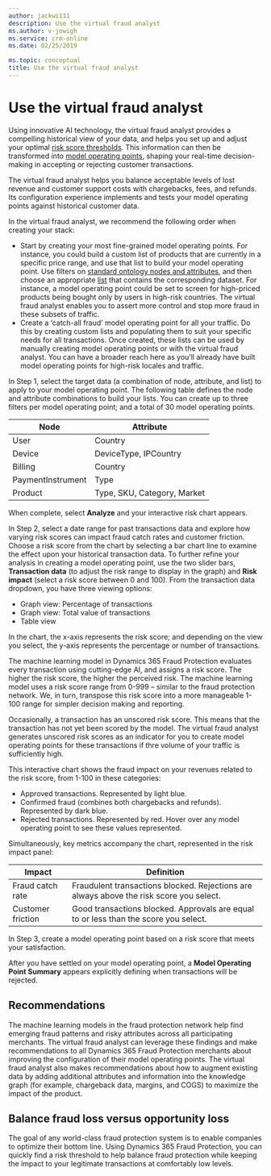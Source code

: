 ```yaml
---
author: jackwi111
description: Use the virtual fraud analyst
ms.author: v-jowigh
ms.service: crm-online
ms.date: 02/25/2019

ms.topic: conceptual
title: Use the virtual fraud analyst
---
```



# Use the virtual fraud analyst

Using innovative AI technology, the virtual fraud analyst provides a compelling historical view of your data, and helps you set up and adjust your optimal [risk score thresholds](scorecard.md). This information can then be transformed into [model operating points](lists-model-operating-points.md), shaping your real-time decision-making in accepting or rejecting customer transactions.

The virtual fraud analyst helps you balance acceptable levels of lost revenue and customer support costs with chargebacks, fees, and refunds. Its configuration experience implements and tests your model operating points against historical customer data. 

In the virtual fraud analyst, we recommend the following order when creating your stack:

- Start by creating your most fine-grained model operating points. For instance, you could build a custom list of products that are currently in a specific price range, and use that list to build your model operating point. Use filters on [standard ontology nodes and attributes](graph-explorer.md), and then choose an appropriate [list](lists-model-operating-points.md) that contains the corresponding dataset. For instance, a model operating point could be set to screen for high-priced products being bought only by users in high-risk countries. The virtual fraud analyst enables you to assert more control and stop more fraud in these subsets of traffic.  
- Create a ‘catch-all fraud’ model operating point for all your traffic. Do this by creating custom lists and populating them to suit your specific needs for all transactions. Once created, these lists can be used by manually creating model operating points or with the virtual fraud analyst. You can have a broader reach here as you’ll already have built model operating points for high-risk locales and traffic.

In Step 1, select the target data (a combination of node, attribute, and list) to apply to your model operating point.
The following table defines the node and attribute combinations to build your lists. You can create up to three filters per model operating point; and a total of 30 model operating points.

|Node   |Attribute   |
|---|---|
|User   |Country   |
|Device   |DeviceType, IPCountry   |
|Billing   |Country   |
|PaymentInstrument   |Type   |
|Product   |Type, SKU, Category, Market   |

When complete, select **Analyze** and your interactive risk chart appears.

In Step 2, select a date range for past transactions data and explore how varying risk scores can impact fraud catch rates and customer friction. Choose a risk score from the chart by selecting a bar chart line to examine the effect upon your historical transaction data. To further refine your analysis in creating a model operating point, use the two slider bars, **Transaction data** (to adjust the risk range to display in the graph) and **Risk impact** (select a risk score between 0 and 100). From the transaction data dropdown, you have three viewing options:

- Graph view: Percentage of transactions
- Graph view: Total value of transactions
- Table view

In the chart, the x-axis represents the risk score; and depending on the view you select, the y-axis represents the percentage or number of transactions.

The machine learning model in Dynamics 365 Fraud Protection evaluates every transaction using cutting-edge AI, and assigns a risk score. The higher the risk score, the higher the perceived risk. The machine learning model uses a risk score range from 0-999 – similar to the fraud protection network. We, in turn, transpose this risk score into a more manageable 1-100 range for simpler decision making and reporting.

Occasionally, a transaction has an unscored risk score. This means that the transaction has not yet been scored by the model. The virtual fraud analyst generates unscored risk scores as an indicator for you to create model operating points for these transactions if thre volume of your traffic is sufficiently high.

This interactive chart shows the fraud impact on your revenues related to the risk score, from 1-100 in these categories:

- Approved transactions. Represented by light blue.
- Confirmed fraud (combines both chargebacks and refunds). Represented by dark blue.
- Rejected transactions. Represented by red.
Hover over any model operating point to see these values represented.

Simultaneously, key metrics accompany the chart, represented in the risk impact panel:

|Impact   |Definition   |
|---|---|
|Fraud catch rate   |Fraudulent transactions blocked. Rejections are always above the risk score you select.   |
|Customer friction   |Good transactions blocked. Approvals are equal to or less than the score you select.   |

In Step 3, create a model operating point based on a risk score that meets your satisfaction.

After you have settled on your model operating point, a **Model Operating Point Summary** appears explicitly defining when transactions will be rejected.

## Recommendations

The machine learning models in the fraud protection network help find emerging fraud patterns and risky attributes across all participating merchants. The virtual fraud analyst can leverage these findings and make recommendations to all Dynamics 365 Fraud Protection merchants about improving the configuration of their model operating points. The virtual fraud analyst also makes recommendations about how to augment existing data by adding additional attributes and information into the knowledge graph (for example, chargeback data, margins, and COGS) to maximize the impact of the product.

## Balance fraud loss versus opportunity loss

The goal of any world-class fraud protection system is to enable companies to optimize their bottom line. Using Dynamics 365 Fraud Protection, you can quickly find a risk threshold to help balance fraud protection while keeping the impact to your legitimate transactions at comfortably low levels.



